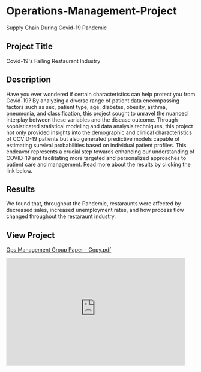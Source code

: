 # Operations-Management-Project
Supply Chain During Covid-19 Pandemic


## Project Title

Covid-19's Failing Restaurant Industry

## Description
Have you ever wondered if certain characteristics can help protect you from Covid-19? By analyzing a diverse range of patient data encompassing factors such as sex, patient type, age, diabetes, obesity, asthma, pneumonia, and classification, this project sought to unravel the nuanced interplay between these variables and the disease outcome. Through sophisticated statistical modeling and data analysis techniques, this project not only provided insights into the demographic and clinical characteristics of COVID-19 patients but also generated predictive models capable of estimating survival probabilities based on individual patient profiles. This endeavor represents a crucial step towards enhancing our understanding of COVID-19 and facilitating more targeted and personalized approaches to patient care and management. Read more about the results by clicking the link below.

## Results

We found that, throughout the Pandemic, restaraunts were affected by decreased sales, increased unemployment rates, and how process flow changed throughout the restaraunt industry.

## View Project
[Ops Management Group Paper - Copy.pdf](https://github.com/elliegoodman/Operations-Management-Project/files/9679448/Ops.Management.Group.Paper.-.Copy.pdf)
<iframe src="https://iowa-my.sharepoint.com/personal/eggoodman_uiowa_edu/_layouts/15/Doc.aspx?sourcedoc={2701a5c2-1817-4920-9186-1ea2c95aa3f0}&amp;action=embedview&amp;wdAr=1.7777777777777777" width="476px" height="288px" frameborder="0">This is an embedded <a target="_blank" href="https://office.com">Microsoft Office</a> presentation, powered by <a target="_blank" href="https://office.com/webapps">Office</a>.</iframe>
